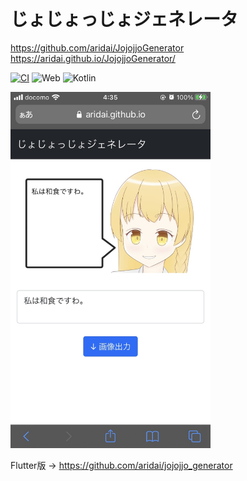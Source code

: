 # じょじょっじょジェネレータ

https://github.com/aridai/JojojjoGenerator  
https://aridai.github.io/JojojjoGenerator/  

[![CI](https://github.com/aridai/JojojjoGenerator/actions/workflows/CI.yml/badge.svg?branch=master)](https://github.com/aridai/JojojjoGenerator/actions/workflows/CI.yml)
![Web](https://img.shields.io/static/v1?label=platform&message=Web&color=green)
![Kotlin](https://img.shields.io/static/v1?label=language&message=Kotlin&color=orange)

<img src="image.jpg" width="320px">  

Flutter版 → https://github.com/aridai/jojojjo_generator  
